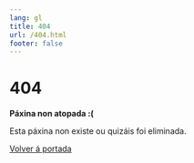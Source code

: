 ```yaml
---
lang: gl
title: 404
url: /404.html
footer: false
---
```


# 404

**Páxina non atopada :(**

Esta páxina non existe ou quizáis foi eliminada.

[Volver á portada](/)
